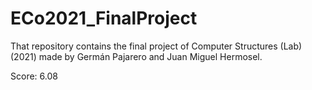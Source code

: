 # ECo2021_FinalProject
That repository contains the final project of Computer Structures (Lab) (2021) made by Germán Pajarero and Juan Miguel Hermosel.

Score: 6.08
